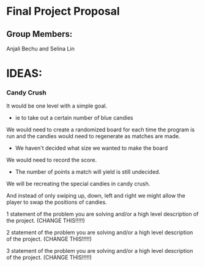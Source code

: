 # Final Project Proposal

## Group Members:

Anjali Bechu and Selina Lin
       
# IDEAS:

### Candy Crush
It would be one level with a simple goal.
- ie to take out a certain number of blue candies

We would need to create a randomized board for each time the program is run and the candies would need to regenerate as matches are made.
- We haven't decided what size we wanted to make the board

We would need to record the score.
- The number of points a match will yield is still undecided.

We will be recreating the special candies in candy crush.

And instead of only swiping up, down, left and right we might allow the player to swap the positions of candies.

1 statement of the problem you are solving and/or a high level description of the project. (CHANGE THIS!!!!!)

2 statement of the problem you are solving and/or a high level description of the project. (CHANGE THIS!!!!!)

3 statement of the problem you are solving and/or a high level description of the project. (CHANGE THIS!!!!!)

